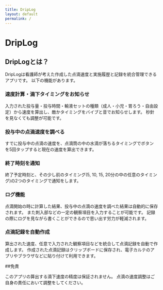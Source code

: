```yaml
---
title: DripLog
layout: default
permalink: /
---
```


# DripLog
## DripLogとは？

DripLogは看護師が考えた作成した点滴速度と実施履歴と記録を統合管理できるアプリです。
以下の機能があります。
### 速度計算・滴下タイミングをお知らせ
入力された投与量・投与時間・輸液セットの種類（成人・小児・胃ろう・自由設定）から速度を算出し、敵かタイミングをバイブと音でお知らせします。
秒針を見なくても調整が可能です。
### 投与中の点滴速度を調べる
すでに投与中の点滴の速度を、点滴筒の中の水滴が落ちるタイミングでボタンを5回タップすると現在の速度を算出できます。
### 終了時刻を通知
終了予定時刻と、その少し前のタイミング(5, 10, 15, 20分の中の任意のタイミング)の2つのタイミングで通知をします。
### ログ機能
点滴開始の時に計算した結果、投与中の点滴の速度を調べた結果は自動的に保存されます。
また刺入部などの一定の観察項目を入力することが可能です。
記録の際にログを見ながら書くことができるので思い出す労力が軽減されます。
### 点滴記録を自動作成
算出された速度、任意で入力された観察項目などを統合して点滴記録を自動で作成します。
作成された点滴記録はクリップボードに保存され、電子カルテのアプリやブラウザなどに貼り付けて利用できます。

##免責

このアプリの算出する滴下速度の精度は保証されません。
点滴の速度調整はご自身の責任において調整をしてください。